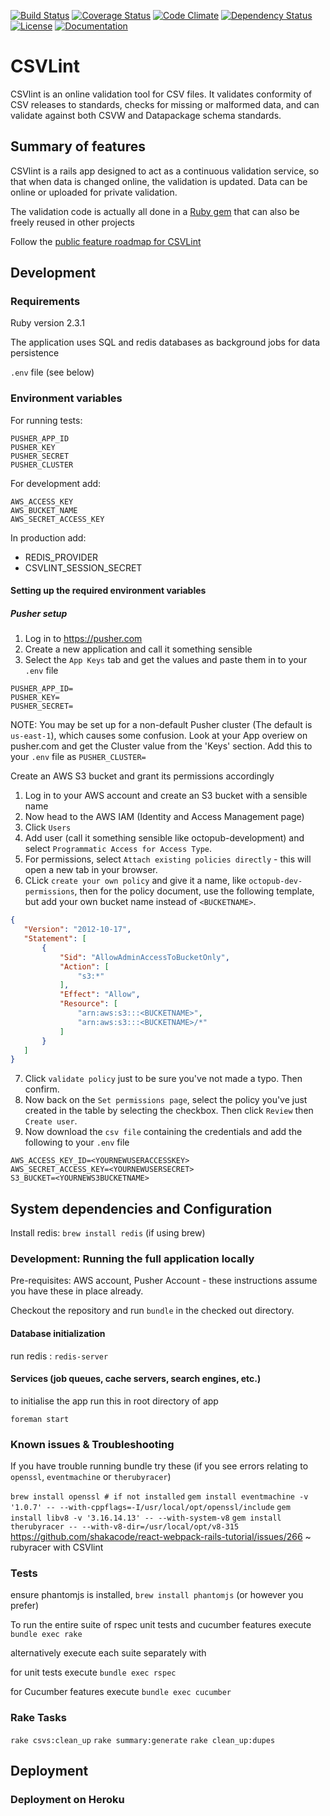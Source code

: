 [![Build Status](https://travis-ci.com/Data-Liberation-Front/csvlint.io.svg?branch=master)](https://travis-ci.com/Data-Liberation-Front/csvlint.io)
[![Coverage Status](https://img.shields.io/coveralls/Data-Liberation-Front/csvlint.io/badge.png)](https://coveralls.io/r/Data-Liberation-Front/csvlint.io)
[![Code Climate](https://codeclimate.com/github/Data-Liberation-Front/csvlint.io.png)](https://codeclimate.com/github/Data-Liberation-Front/csvlint.io)
[![Dependency Status](https://img.shields.io/librariesio/github/Data-Liberation-Front/csvlint.io)](https://libraries.io/github/Data-Liberation-Front/csvlint.io)
[![License](https://img.shields.io/:license-mit-green.svg)](https://theodi.mit-license.org/)
[![Documentation](https://inch-ci.org/github/Data-Liberation-Front/csvlint.io.svg?branch=master&style=shields)](https://inch-ci.org/github/Data-Liberation-Front/csvlint.io)

# CSVLint

CSVlint is an online validation tool for CSV files. It validates conformity of CSV releases to standards, checks for missing or malformed data, and can validate against both CSVW and Datapackage schema standards.

## Summary of features

CSVlint is a rails app designed to act as a continuous validation service, so that when data is changed online, the validation is updated. Data can be online or uploaded for private validation.

The validation code is actually all done in a [Ruby gem](https://github.com/Data-Liberation-Front/csvlint.rb) that can also be freely reused in other projects

Follow the [public feature roadmap for CSVLint](https://trello.com/b/2xc7Q0kd/labs-public-toolbox-roadmap?menu=filter&filter=label:CSVlint)

## Development

### Requirements

Ruby version 2.3.1

The application uses SQL and redis databases as background jobs for data persistence

`.env` file (see below)

### Environment variables

For running tests:
```
PUSHER_APP_ID
PUSHER_KEY
PUSHER_SECRET
PUSHER_CLUSTER
```

For development add:
```
AWS_ACCESS_KEY
AWS_BUCKET_NAME
AWS_SECRET_ACCESS_KEY
```

In production add:

* REDIS_PROVIDER
* CSVLINT_SESSION_SECRET

#### Setting up the required environment variables

##### Pusher setup

1. Log in to https://pusher.com
2. Create a new application and call it something sensible
3. Select the ```App Keys``` tab and get the values and paste them in to your ```.env``` file

```
PUSHER_APP_ID=
PUSHER_KEY=
PUSHER_SECRET=
```

NOTE: You may be set up for a non-default Pusher cluster (The default is ```us-east-1```), which causes some confusion. Look at your App overiew on pusher.com and get the Cluster value from the 'Keys' section. Add this to your ```.env``` file as ```PUSHER_CLUSTER=```

Create an AWS S3 bucket and grant its permissions accordingly

1. Log in to your AWS account and create an S3 bucket with a sensible name
2. Now head to the AWS IAM (Identity and Access Management page)
3. Click ```Users```
4. Add user (call it something sensible like octopub-development) and select ```Programmatic Access for Access Type```.
5. For permissions, select ```Attach existing policies directly``` - this will open a new tab in your browser.
6. CLick ```create your own policy``` and give it a name, like ```octopub-dev-permissions```, then for the policy document, use the following template, but add your own bucket name instead of ```<BUCKETNAME>```.
 ```json
{
    "Version": "2012-10-17",
    "Statement": [
        {
            "Sid": "AllowAdminAccessToBucketOnly",
            "Action": [
                "s3:*"
            ],
            "Effect": "Allow",
            "Resource": [
                "arn:aws:s3:::<BUCKETNAME>",
                "arn:aws:s3:::<BUCKETNAME>/*"
            ]
        }
    ]
}
```
7. Click ```validate policy``` just to be sure you've not made a typo. Then confirm.
8. Now back on the ```Set permissions page```, select the policy you've just created in the table by selecting the checkbox. Then click ```Review``` then ```Create user```.
9. Now download the ```csv file``` containing the credentials and add the following to your ```.env``` file

```
AWS_ACCESS_KEY_ID=<YOURNEWUSERACCESSKEY>
AWS_SECRET_ACCESS_KEY=<YOURNEWUSERSECRET>
S3_BUCKET=<YOURNEWS3BUCKETNAME>
```

## System dependencies and Configuration

Install redis:
    `brew install redis` (if using brew)

### Development: Running the full application locally

Pre-requisites: AWS account, Pusher Account - these instructions assume you have these in place already.

Checkout the repository and run ```bundle``` in the checked out directory.

#### Database initialization

run redis  : `redis-server`

#### Services (job queues, cache servers, search engines, etc.)

to initialise the app run this in root directory of app

`foreman start`

### Known issues & Troubleshooting

If you have trouble running bundle try these (if you see errors relating to `openssl`, `eventmachine` or `therubyracer`)

`brew install openssl # if not installed`
`gem install eventmachine -v '1.0.7' -- --with-cppflags=-I/usr/local/opt/openssl/include`
`gem install libv8 -v '3.16.14.13' -- --with-system-v8`
`gem install therubyracer -- --with-v8-dir=/usr/local/opt/v8-315 `
https://github.com/shakacode/react-webpack-rails-tutorial/issues/266 ~ rubyracer with CSVlint

### Tests

ensure phantomjs is installed, `brew install phantomjs` (or however you prefer)

To run the entire suite of rspec unit tests and cucumber features execute
`bundle exec rake`

alternatively execute each suite separately with

for unit tests execute `bundle exec rspec`

for Cucumber features execute `bundle exec cucumber`

### Rake Tasks

`rake csvs:clean_up`
`rake summary:generate`
`rake clean_up:dupes`

## Deployment

### Deployment on Heroku
